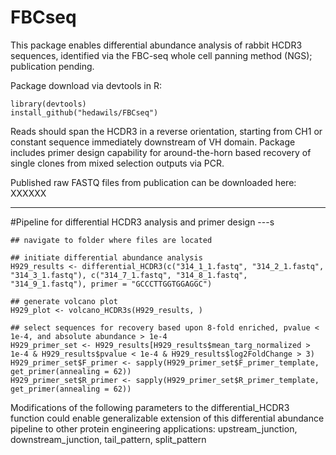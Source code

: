 # FBCseq

This package enables differential abundance analysis of rabbit HCDR3 sequences, identified via the FBC-seq whole cell panning method (NGS); publication pending.

Package download via devtools in R:
```
library(devtools)
install_github("hedawils/FBCseq")
```

Reads should span the HCDR3 in a reverse orientation, starting from CH1 or constant sequence immediately downstream of VH domain.  Package includes primer design capability for around-the-horn based recovery of single clones from mixed selection outputs via PCR.

Published raw FASTQ files from publication can be downloaded here: XXXXXX

---
#Pipeline for differential HCDR3 analysis and primer design
---s

```
## navigate to folder where files are located

## initiate differential abundance analysis
H929_results <- differential_HCDR3(c("314_1_1.fastq", "314_2_1.fastq", "314_3_1.fastq"), c("314_7_1.fastq", "314_8_1.fastq", "314_9_1.fastq"), primer = "GCCCTTGGTGGAGGC")

## generate volcano plot
H929_plot <- volcano_HCDR3s(H929_results, )

## select sequences for recovery based upon 8-fold enriched, pvalue < 1e-4, and absolute abundance > 1e-4
H929_primer_set <- H929_results[H929_results$mean_targ_normalized > 1e-4 & H929_results$pvalue < 1e-4 & H929_results$log2FoldChange > 3)
H929_primer_set$F_primer <- sapply(H929_primer_set$F_primer_template, get_primer(annealing = 62))
H929_primer_set$R_primer <- sapply(H929_primer_set$R_primer_template, get_primer(annealing = 62))
```

Modifications of the following parameters to the differential_HCDR3 function could enable generalizable extension of this differential abundance pipeline to other protein engineering applications:
upstream_junction, downstream_junction, tail_pattern, split_pattern 





